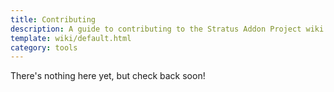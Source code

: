 ```yaml
---
title: Contributing
description: A guide to contributing to the Stratus Addon Project wiki
template: wiki/default.html
category: tools
---
```


There's nothing here yet, but check back soon!

